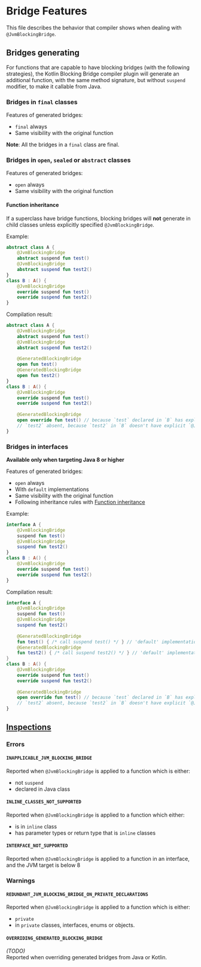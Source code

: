 # Bridge Features
This file describes the behavior that compiler shows when dealing with `@JvmBlockingBridge`.

## Bridges generating
For functions that are capable to have blocking bridges (with the following strategies),
the Kotlin Blocking Bridge compiler plugin will generate an additional function, with the same method signature,
but without `suspend` modifier, to make it callable from Java.

### Bridges in `final` classes
Features of generated bridges:
- `final` always
- Same visibility with the original function

**Note**: All the bridges in a `final` class are final.

### Bridges in `open`, `sealed` or `abstract` classes

Features of generated bridges:
- `open` always
- Same visibility with the original function

#### Function inheritance
If a superclass have bridge functions, blocking bridges will **not** generate in child classes unless explicitly specified `@JvmBlockingBridge`.

Example:
```kotlin
abstract class A {
    @JvmBlockingBridge
    abstract suspend fun test()
    @JvmBlockingBridge
    abstract suspend fun test2()
}
class B : A() {
    @JvmBlockingBridge
    override suspend fun test()
    override suspend fun test2()
}
```
Compilation result:
```kotlin
abstract class A {
    @JvmBlockingBridge
    abstract suspend fun test()
    @JvmBlockingBridge
    abstract suspend fun test2()
    
    @GeneratedBlockingBridge
    open fun test()
    @GeneratedBlockingBridge
    open fun test2()
}
class B : A() {
    @JvmBlockingBridge
    override suspend fun test()
    override suspend fun test2()
    
    @GeneratedBlockingBridge
    open override fun test() // because `test` declared in `B` has explicit `@JvmBlockingBridge`
    // `test2` absent, because `test2` in `B` doesn't have explicit `@JvmBlockingBridge`
}
```

### Bridges in interfaces
**Available only when targeting Java 8 or higher**

Features of generated bridges:
- `open` always
- With `default` implementations
- Same visibility with the original function
- Following inheritance rules with [Function inheritance](#function-inheritance)

Example:
```kotlin
interface A {
    @JvmBlockingBridge
    suspend fun test()
    @JvmBlockingBridge
    suspend fun test2()
}
class B : A() {
    @JvmBlockingBridge
    override suspend fun test()
    override suspend fun test2()
}
```
Compilation result:
```kotlin
interface A {
    @JvmBlockingBridge
    suspend fun test()
    @JvmBlockingBridge
    suspend fun test2()
    
    @GeneratedBlockingBridge
    fun test() { /* call suspend test() */ } // 'default' implementation, which is supported by Java 8+
    @GeneratedBlockingBridge
    fun test2() { /* call suspend test2() */ } // 'default' implementation, which is supported by Java 8+
}
class B : A() {
    @JvmBlockingBridge
    override suspend fun test()
    override suspend fun test2()
    
    @GeneratedBlockingBridge
    open override fun test() // because `test` declared in `B` has explicit `@JvmBlockingBridge`
    // `test2` absent, because `test2` in `B` doesn't have explicit `@JvmBlockingBridge`
}
```


## [Inspections](compiler-plugin/src/main/kotlin/net/mamoe/kjbb/compiler/diagnostic/BlockingBridgeErrorsRendering.kt#L8)

### Errors

#### `INAPPLICABLE_JVM_BLOCKING_BRIDGE`
Reported when `@JvmBlockingBridge` is applied to a function which is either:
- not `suspend`
- declared in Java class

#### `INLINE_CLASSES_NOT_SUPPORTED`
Reported when `@JvmBlockingBridge` is applied to a function which either:
- is in `inline` class
- has parameter types or return type that is `inline` classes

#### `INTERFACE_NOT_SUPPORTED`
Reported when `@JvmBlockingBridge` is applied to a function in an interface, and the JVM target is below 8

### Warnings

#### `REDUNDANT_JVM_BLOCKING_BRIDGE_ON_PRIVATE_DECLARATIONS`
Reported when `@JvmBlockingBridge` is applied to a function which is either:
- `private`
- in `private` classes, interfaces, enums or objects.

#### `OVERRIDING_GENERATED_BLOCKING_BRIDGE`
*(TODO)*  
Reported when overriding generated bridges from Java or Kotlin.
